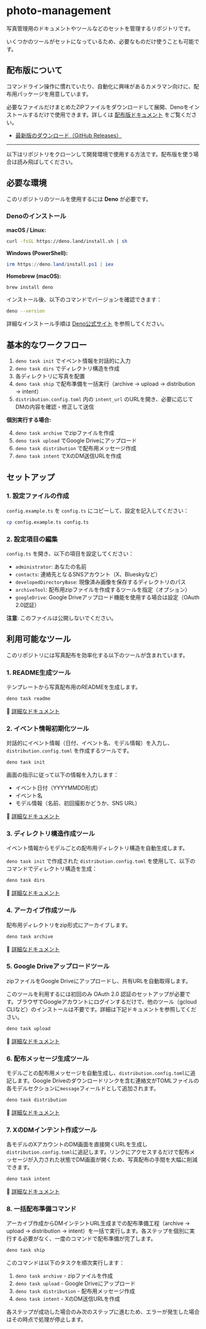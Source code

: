 # photo-management

写真管理用のドキュメントやツールなどのセットを管理するリポジトリです。

いくつかのツールがセットになっているため、必要なものだけ使うことも可能です。

## 配布版について

コマンドライン操作に慣れていたり、自動化に興味があるカメラマン向けに、配布用パッケージを用意しています。

必要なファイルだけまとめたZIPファイルをダウンロードして展開、Denoをインストールするだけで使用できます。詳しくは [配布版ドキュメント](DISTRIBUTION.md) をご覧ください。

- [最新版のダウンロード（GitHub Releases）](https://github.com/hidari/photo-management/releases/latest)

---

以下はリポジトリをクローンして開発環境で使用する方法です。配布版を使う場合は読み飛ばしてください。

## 必要な環境

このリポジトリのツールを使用するには **Deno** が必要です。

### Denoのインストール

**macOS / Linux:**
```bash
curl -fsSL https://deno.land/install.sh | sh
```

**Windows (PowerShell):**
```powershell
irm https://deno.land/install.ps1 | iex
```

**Homebrew (macOS):**
```bash
brew install deno
```

インストール後、以下のコマンドでバージョンを確認できます：

```bash
deno --version
```

詳細なインストール手順は [Deno公式サイト](https://deno.land/) を参照してください。

## 基本的なワークフロー

1. `deno task init` でイベント情報を対話的に入力
2. `deno task dirs` でディレクトリ構造を作成
3. 各ディレクトリに写真を配置
4. `deno task ship` で配布準備を一括実行（archive → upload → distribution → intent）
5. `distribution.config.toml` 内の `intent_url` のURLを開き、必要に応じてDMの内容を確認・修正して送信

**個別実行する場合:**

4. `deno task archive` でzipファイルを作成
5. `deno task upload` でGoogle Driveにアップロード
6. `deno task distribution` で配布用メッセージ作成
7. `deno task intent` でXのDM送信URLを作成

## セットアップ

### 1. 設定ファイルの作成

`config.example.ts` を `config.ts` にコピーして、設定を記入してください：

```bash
cp config.example.ts config.ts
```

### 2. 設定項目の編集

`config.ts` を開き、以下の項目を設定してください：

- `administrator`: あなたの名前
- `contacts`: 連絡先となるSNSアカウント（X、Blueskyなど）
- `developedDirectoryBase`: 現像済み画像を保存するディレクトリのパス
- `archiveTool`: 配布用zipファイルを作成するツールを指定（オプション）
- `googleDrive`: Google Driveアップロード機能を使用する場合は設定（OAuth 2.0認証）

**注意**: このファイルは公開しないでください。

## 利用可能なツール

このリポジトリには写真配布を効率化する以下のツールが含まれています。

### 1. README生成ツール

テンプレートから写真配布用のREADMEを生成します。

```bash
deno task readme
```

📄 [詳細なドキュメント](docs/README%E7%94%9F%E6%88%90%E3%83%84%E3%83%BC%E3%83%AB.md)

### 2. イベント情報初期化ツール

対話的にイベント情報（日付、イベント名、モデル情報）を入力し、`distribution.config.toml` を作成するツールです。

```bash
deno task init
```

画面の指示に従って以下の情報を入力します：
- イベント日付（YYYYMMDD形式）
- イベント名
- モデル情報（名前、初回撮影かどうか、SNS URL）

📄 [詳細なドキュメント](docs/%E3%82%A4%E3%83%99%E3%83%B3%E3%83%88%E6%83%85%E5%A0%B1%E5%88%9D%E6%9C%9F%E5%8C%96%E3%83%84%E3%83%BC%E3%83%AB.md)

### 3. ディレクトリ構造作成ツール

イベント情報からモデルごとの配布用ディレクトリ構造を自動生成します。

`deno task init` で作成された `distribution.config.toml` を使用して、以下のコマンドでディレクトリ構造を生成：

```bash
deno task dirs
```

📄 [詳細なドキュメント](docs/%E3%83%87%E3%82%A3%E3%83%AC%E3%82%AF%E3%83%88%E3%83%AA%E6%A7%8B%E9%80%A0%E4%BD%9C%E6%88%90%E3%83%84%E3%83%BC%E3%83%AB.md)

### 4. アーカイブ作成ツール

配布用ディレクトリをzip形式にアーカイブします。

```bash
deno task archive
```

📄 [詳細なドキュメント](docs/%E3%82%A2%E3%83%BC%E3%82%AB%E3%82%A4%E3%83%96%E4%BD%9C%E6%88%90%E3%83%84%E3%83%BC%E3%83%AB.md)

### 5. Google Driveアップロードツール

zipファイルをGoogle Driveにアップロードし、共有URLを自動取得します。

このツールを利用するには初回のみ OAuth 2.0 認証のセットアップが必要です。ブラウザでGoogleアカウントにログインするだけで、他のツール（gcloud CLIなど）のインストールは不要です。詳細は下記ドキュメントを参照してください。

```bash
deno task upload
```

📄 [詳細なドキュメント](docs/Google%20Drive%E3%82%A2%E3%83%83%E3%83%97%E3%83%AD%E3%83%BC%E3%83%89%E3%83%84%E3%83%BC%E3%83%AB.md)

### 6. 配布メッセージ生成ツール

モデルごとの配布用メッセージを自動生成し、`distribution.config.toml`に追記します。Google Driveのダウンロードリンクを含む連絡文がTOMLファイルの各モデルセクションに`message`フィールドとして追加されます。

```bash
deno task distribution
```

📄 [詳細なドキュメント](docs/%E9%85%8D%E5%B8%83%E3%83%A1%E3%83%83%E3%82%BB%E3%83%BC%E3%82%B8%E7%94%9F%E6%88%90%E3%83%84%E3%83%BC%E3%83%AB.md)

### 7. XのDMインテント作成ツール

各モデルのXアカウントのDM画面を直接開くURLを生成し`distribution.config.toml`に追記します。リンクにアクセスするだけで配布メッセージが入力された状態でDM画面が開くため、写真配布の手間を大幅に削減できます。

```bash
deno task intent
```

📄 [詳細なドキュメント](docs/X%E3%81%AEDM%E3%82%A4%E3%83%B3%E3%83%86%E3%83%B3%E3%83%88%E4%BD%9C%E6%88%90%E3%83%84%E3%83%BC%E3%83%AB.md)

### 8. 一括配布準備コマンド

アーカイブ作成からDMインテントURL生成までの配布準備工程（archive → upload → distribution → intent）を一括で実行します。各ステップを個別に実行する必要がなく、一度のコマンドで配布準備が完了します。

```bash
deno task ship
```

このコマンドは以下のタスクを順次実行します：

1. `deno task archive` - zipファイルを作成
2. `deno task upload` - Google Driveにアップロード
3. `deno task distribution` - 配布用メッセージ作成
4. `deno task intent` - XのDM送信URLを作成

各ステップが成功した場合のみ次のステップに進むため、エラーが発生した場合はその時点で処理が停止します。
